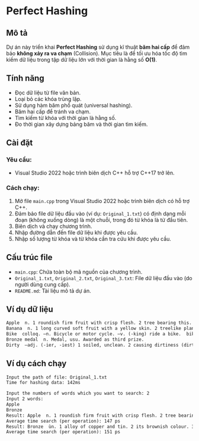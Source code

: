 ﻿# Perfect Hashing

## Mô tả
Dự án này triển khai **Perfect Hashing** sử dụng kĩ thuật **băm hai cấp** để đảm bảo **không xảy ra va chạm** (Collision). Mục tiêu là để tối ưu hóa tốc độ tìm kiếm dữ liệu trong tập dữ liệu lớn với thời gian là hằng số **O(1)**.

## Tính năng
- Đọc dữ liệu từ file văn bản.
- Loại bỏ các khóa trùng lặp.
- Sử dụng hàm băm phổ quát (universal hashing).
- Băm hai cấp để tránh va chạm.
- Tìm kiếm từ khóa với thời gian là hằng số.
- Đo thời gian xây dựng bảng băm và thời gian tìm kiếm.

## Cài đặt

### Yêu cầu:
- Visual Studio 2022 hoặc trình biên dịch C++ hỗ trợ C++17 trở lên.

### Cách chạy:
1. Mở file `main.cpp` trong Visual Studio 2022 hoặc trình biên dịch có hỗ trợ C++.
2. Đảm bảo file dữ liệu đầu vào (ví dụ: `Original_1.txt`) có định dạng mỗi đoạn (không xuống dòng) là một chuỗi, trong đó từ khóa là từ đầu tiên.
3. Biên dịch và chạy chương trình.
4. Nhập đường dẫn đến file dữ liệu khi được yêu cầu.
5. Nhập số lượng từ khóa và từ khóa cần tra cứu khi được yêu cầu.


## Cấu trúc file

- `main.cpp`: Chứa toàn bộ mã nguồn của chương trình.
- `Original_1.txt`, `Original_2.txt`, `Original_3.txt`: File dữ liệu đầu vào (do người dùng cung cấp).
- `README.md`: Tài liệu mô tả dự án.


## Ví dụ dữ liệu

```txt
Apple  n. 1 roundish firm fruit with crisp flesh. 2 tree bearing this.  apple of one's eye cherished person or thing. [old english]
Banana  n. 1 long curved soft fruit with a yellow skin. 2 treelike plant bearing it.  go bananas slang go mad. [portuguese or spanish, from an african name]
Bike  colloq. —n. Bicycle or motor cycle. —v. (-king) ride a bike.  biker n. [abbreviation]
Bronze medal  n. Medal, usu. Awarded as third prize.
Dirty  —adj. (-ier, -iest) 1 soiled, unclean. 2 causing dirtiness (dirty job).
```

## Ví dụ cách chạy
```txt
Input the path of file: Original_1.txt
Time for hashing data: 142ms

Input the numbers of words which you want to search: 2
Input 2 words:
Apple
Bronze
Result: Apple  n. 1 roundish firm fruit with crisp flesh. 2 tree bearing this.  apple of one's eye cherished person or thing. [old english]
Average time search (per operation): 147 ps
Result: Bronze  ùn. 1 alloy of copper and tin. 2 its brownish colour. 3 thing of bronze, esp. A sculpture. ùadj. Made of or coloured like bronze. ùv. (-zing) make or become brown; tan. [french from italian]
Average time search (per operation): 151 ps
```

